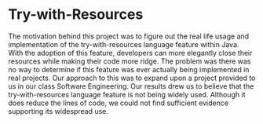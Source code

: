 # Try-with-Resources

The motivation behind this project was to figure out the
real life usage and implementation of the try-with-resources
language feature within Java. With the adoption of this
feature, developers can more elegantly close their resources
while making their code more ridge. The problem was there
was no way to determine if this feature was ever actually
being implemented in real projects. Our approach to this
was to expand upon a project provided to us in our class
Software Engineering. Our results drew us to believe that
the try-with-resources language feature is not being widely
used. Although it does reduce the lines of code, we could
not find sufficient evidence supporting its widespread use.
